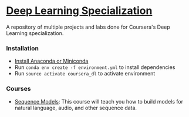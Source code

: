 # [Deep Learning Specialization](https://www.coursera.org/specializations/deep-learning)

A repository of multiple projects and labs done for Coursera's Deep Learning specialization.

### Installation
  - [Install Anaconda or Miniconda](https://conda.io/docs/user-guide/install/macos.html)
  - Run ``conda env create -f environment.yml`` to install dependencies
  - Run ``source activate coursera_dl`` to activate environment

### Courses
- [Sequence Models](/sequence-models): This course will teach you how to build models for natural language, audio, and other sequence data.
